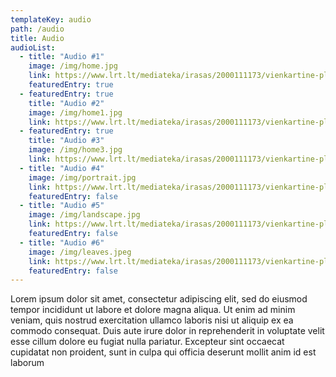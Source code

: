 ```yaml
---
templateKey: audio
path: /audio
title: Audio
audioList:
  - title: "Audio #1"
    image: /img/home.jpg
    link: https://www.lrt.lt/mediateka/irasas/2000111173/vienkartine-planeta-vietiniu-biciu-sugrizimas
    featuredEntry: true
  - featuredEntry: true
    title: "Audio #2"
    image: /img/home1.jpg
    link: https://www.lrt.lt/mediateka/irasas/2000111173/vienkartine-planeta-vietiniu-biciu-sugrizimas
  - featuredEntry: true
    title: "Audio #3"
    image: /img/home3.jpg
    link: https://www.lrt.lt/mediateka/irasas/2000111173/vienkartine-planeta-vietiniu-biciu-sugrizimas
  - title: "Audio #4"
    image: /img/portrait.jpg
    link: https://www.lrt.lt/mediateka/irasas/2000111173/vienkartine-planeta-vietiniu-biciu-sugrizimas
    featuredEntry: false
  - title: "Audio #5"
    image: /img/landscape.jpg
    link: https://www.lrt.lt/mediateka/irasas/2000111173/vienkartine-planeta-vietiniu-biciu-sugrizimas
    featuredEntry: false
  - title: "Audio #6"
    image: /img/leaves.jpeg
    link: https://www.lrt.lt/mediateka/irasas/2000111173/vienkartine-planeta-vietiniu-biciu-sugrizimas
    featuredEntry: false
---
```


Lorem ipsum dolor sit amet, consectetur adipiscing elit, sed do eiusmod tempor incididunt ut labore et dolore magna aliqua. Ut enim ad minim veniam, quis nostrud exercitation ullamco laboris nisi ut aliquip ex ea commodo consequat. Duis aute irure dolor in reprehenderit in voluptate velit esse cillum dolore eu fugiat nulla pariatur. Excepteur sint occaecat cupidatat non proident, sunt in culpa qui officia deserunt mollit anim id est laborum
